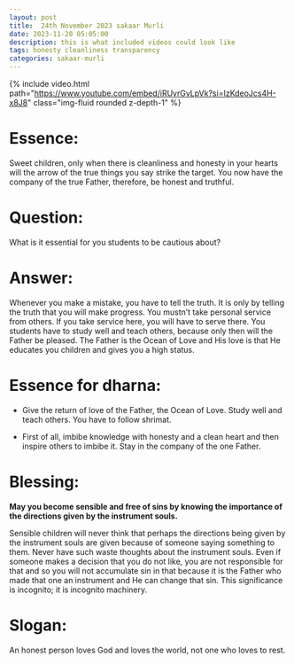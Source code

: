 ```yaml
---
layout: post
title:  24th November 2023 sakaar Murli
date: 2023-11-20 05:05:00
description: this is what included videos could look like
tags: honesty cleanliness transparency
categories: sakaar-murli
---
```



{% include video.html path="https://www.youtube.com/embed/iRUvrGvLpVk?si=IzKdeoJcs4H-x8J8" class="img-fluid rounded z-depth-1" %}

<!-- <div class="row mt-3">
    <div class="col-sm mt-3 mt-md-0">
        {% include video.html path="https://www.youtube.com/embed/iRUvrGvLpVk?si=IzKdeoJcs4H-x8J8" class="img-fluid rounded z-depth-1" %}
    </div>
</div> -->

# Essence:
Sweet children, only when there is cleanliness and honesty in your hearts will the arrow of the true things you say strike the target. You now have the company of the true Father, therefore, be honest and truthful.

# Question:
What is it essential for you students to be cautious about?

# Answer:
Whenever you make a mistake, you have to tell the truth. It is only by telling the truth that you will make progress. You mustn’t take personal service from others. If you take service here, you will have to serve there. You students have to study well and teach others, because only then will the Father be pleased. The Father is the Ocean of Love and His love is that He educates you children and gives you a high status.

# Essence for dharna:

- Give the return of love of the Father, the Ocean of Love. Study well and teach others. You have to follow shrimat.

- First of all, imbibe knowledge with honesty and a clean heart and then inspire others to imbibe it. Stay in the company of the one Father.

# Blessing:

**May you become sensible and free of sins by knowing the importance of the directions given by the instrument souls.**

Sensible children will never think that perhaps the directions being given by the instrument souls are given because of someone saying something to them. Never have such waste thoughts about the instrument souls. Even if someone makes a decision that you do not like, you are not responsible for that and so you will not accumulate sin in that because it is the Father who made that one an instrument and He can change that sin. This significance is incognito; it is incognito machinery.

# Slogan:                        

An honest person loves God and loves the world, not one who loves to rest.